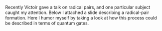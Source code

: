 Recently Victoir gave a talk on radical pairs, and one particular subject caught my attention. Below I attached a slide describing a radical-pair formation. Here I humor myself by taking a look at how this process could be described in terms of quantum gates.
